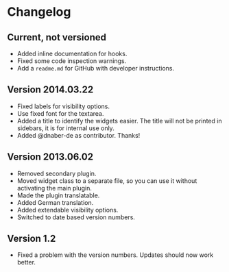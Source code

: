# Changelog

## Current, not versioned

 * Added inline documentation for hooks.
 * Fixed some code inspection warnings.
 * Add a `readme.md` for GitHub with developer instructions.

## Version 2014.03.22

 * Fixed labels for visibility options.
 * Use fixed font for the textarea.
 * Added a title to identify the widgets easier. The title will not be printed in sidebars, it is for internal use only.
 * Added @dnaber-de as contributor. Thanks!

## Version 2013.06.02

 * Removed secondary plugin.
 * Moved widget class to a separate file, so you can use it without activating the main plugin.
 * Made the plugin translatable.
 * Added German translation.
 * Added extendable visibility options.
 * Switched to date based version numbers.

## Version 1.2

 * Fixed a problem with the version numbers. Updates should now work better.